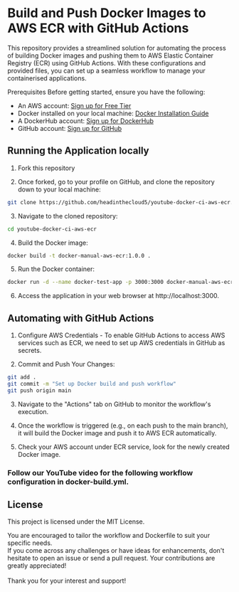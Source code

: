 # Build and Push Docker Images to AWS ECR with GitHub Actions
This repository provides a streamlined solution for automating the process of building Docker images and pushing them to AWS Elastic Container Registry (ECR) using GitHub Actions. With these configurations and provided files, you can set up a seamless workflow to manage your containerised applications.

Prerequisites
Before getting started, ensure you have the following:

- An AWS account: [Sign up for Free Tier](https://aws.amazon.com/free/?gclid=CjwKCAjw34qzBhBmEiwAOUQcF0FfXS-1S1ephmxVFN2kEk12mhGDOdajO3VwBJkgBeWcnBqr-iTuCxoCnYYQAvD_BwE&trk=349e66be-cf8d-4106-ae2c-54262fc45524&sc_channel=ps&ef_id=CjwKCAjw34qzBhBmEiwAOUQcF0FfXS-1S1ephmxVFN2kEk12mhGDOdajO3VwBJkgBeWcnBqr-iTuCxoCnYYQAvD_BwE:G:s&s_kwcid=AL!4422!3!455709741582!e!!g!!aws%20free%20account!10817378576!108173614202)
- Docker installed on your local machine: [Docker Installation Guide](https://www.youtube.com/watch?v=snKOKWiiTok&t=668s)
- A DockerHub account: [Sign up for DockerHub](https://hub.docker.com/signup)
- GitHub account: [Sign up for GitHub](https://github.com/signup)

## Running the Application locally
1. Fork this repository 

2. Once forked, go to your profile on GitHub, and clone the repository down to your local machine:

```bash
git clone https://github.com/headinthecloud5/youtube-docker-ci-aws-ecr.git
```

3. Navigate to the cloned repository:
```bash
cd youtube-docker-ci-aws-ecr
```

4. Build the Docker image:
```bash
docker build -t docker-manual-aws-ecr:1.0.0 .
```

5. Run the Docker container:
```bash
docker run -d --name docker-test-app -p 3000:3000 docker-manual-aws-ecr:1.0.0
```

6. Access the application in your web browser at http://localhost:3000.

## Automating with GitHub Actions
1. Configure AWS Credentials - To enable GitHub Actions to access AWS services such as ECR, we need to set up AWS credentials in GitHub as secrets. 

2. Commit and Push Your Changes:
```bash
git add .
git commit -m "Set up Docker build and push workflow"
git push origin main
```

3. Navigate to the "Actions" tab on GitHub to monitor the workflow's execution.

4. Once the workflow is triggered (e.g., on each push to the main branch), it will build the Docker image and push it to AWS ECR automatically.

7. Check your AWS account under ECR service, look for the newly created Docker image.

### Follow our YouTube video for the following workflow configuration in docker-build.yml. 

## License
This project is licensed under the MIT License.

You are encouraged to tailor the workflow and Dockerfile to suit your specific needs. 
<br/> 
If you come across any challenges or have ideas for enhancements, don't hesitate to open an issue or send a pull request. Your contributions are greatly appreciated!
<br/> 
<br/> 
Thank you for your interest and support!
